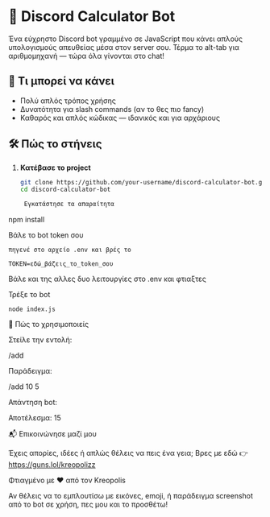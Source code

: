 # 🧮 Discord Calculator Bot

Ένα εύχρηστο Discord bot γραμμένο σε JavaScript που κάνει απλούς υπολογισμούς απευθείας μέσα στον server σου. Τέρμα το alt-tab για αριθμομηχανή — τώρα όλα γίνονται στο chat!

## 🚀 Τι μπορεί να κάνει

- Πολύ απλός τρόπος χρήσης
- Δυνατότητα για slash commands (αν το θες πιο fancy)
- Καθαρός και απλός κώδικας — ιδανικός και για αρχάριους

## 🛠️ Πώς το στήνεις

1. **Κατέβασε το project**
   ```bash
   git clone https://github.com/your-username/discord-calculator-bot.git
   cd discord-calculator-bot

    Εγκατάστησε τα απαραίτητα

npm install

Βάλε το bot token σου

    πηγενέ στο αρχείο .env και βρές το

    TOKEN=εδώ_βάζεις_το_token_σου

Βάλε και της αλλες δυο λειτουργίες στο .env και φτιαξτες

Τρέξε το bot

    node index.js

💬 Πώς το χρησιμοποιείς

Στείλε την εντολή:

/add <num-1> <num-2>

Παράδειγμα:

/add 10 5 

Απάντηση bot:

Αποτέλεσμα: 15

📬 Επικοινώνησε μαζί μου

Έχεις απορίες, ιδέες ή απλώς θέλεις να πεις ένα γεια;
Βρες με εδώ 👉 https://guns.lol/kreopolizz

Φτιαγμένο με ❤️ από τον Kreopolis


Αν θέλεις να το εμπλουτίσω με εικόνες, emoji, ή παράδειγμα screenshot από το bot σε χρήση, πες μου και το προσθέτω!
